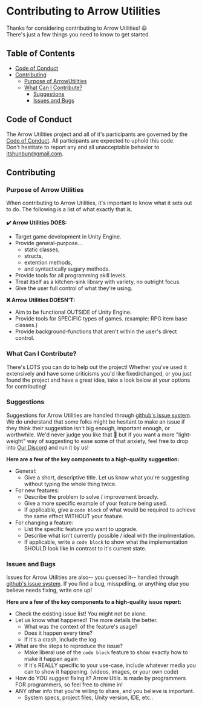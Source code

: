 # Contributing to Arrow Utilities

Thanks for considering contributing to Arrow Utilities! 😃
<br/>There's just a few things you need to know to get started. 

## Table of Contents

- [Code of Conduct](#code-of-conduct)
- [Contributing](#contributing)
  - [Purpose of ArrowUtilities](#purpose-of-arrow-utilities)
  - [What Can I Contribute?](#how-can-i-contribute)
    - [Suggestions](#suggestions)
    - [Issues and Bugs](#issues-and-bugs)
 <!-- Finish this later   - [Your Own Code](#your-own-code) -->



## Code of Conduct
The Arrow Utilities project and all of it's participants are governed by the [Code of Conduct](/CODE_OF_CONDUCT.md). All participants are expected to uphold this code. 
<br/>Don't hestitate to report any and all unacceptable behavior to itshunbun@gmail.com. 

## Contributing
### Purpose of Arrow Utilities
When contributing to Arrow Utilities, it's important to know what it sets out to do. The following is a list of what exactly that is.
<br/><br/><b>✔️ Arrow Utilities DOES:</b>
- Target game development in Unity Engine.
- Provide general-purpose... 
  - static classes, 
  - structs, 
  - extention methods,
  - and syntactically sugary methods.
- Provide tools for all programming skill levels.
- Treat itself as a kitchen-sink library with variety, no outright focus.
- Give the user full control of what they're using.

<b>❌ Arrow Utilities DOESN'T:</b>
- Aim to be functional OUTSIDE of Unity Engine.
- Provide tools for SPECIFIC types of games. (example: RPG item base classes.)
- Provide background-functions that aren't within the user's direct control.

### What Can I Contribute?
There's LOTS you can do to help out the project! Whether you've used it extensively and have some criticisms you'd like fixed/changed, or you just found the project and have a great idea, take a look below at your options for contributing!

### Suggestions
Suggestions for Arrow Utilities are handled through [github's issue system](https://guides.github.com/features/issues/). We do understand that some folks might be hesitant to make an issue if they think their suggestion isn't big enough, important enough, or worthwhile. We'd never judge you like that 😤 but if you want a more "light-weight" way of suggesting to ease some of that anxiety, feel free to drop into [Our Discord]() and run it by us!

<b>Here are a few of the key components to a high-quality suggestion:</b>
- General:
  - Give a short, descriptive title. Let us know what you're suggesting without typing the whole thing twice. 
- For new features:
  - Describe the problem to solve / improvement broadly.
  - Give a more specific example of your feature being used.
  - If applicable, give a `code block` of what would be required to achieve the same effect WITHOUT your feature.
- For changing a feature:
  - List the specific feature you want to upgrade.
  - Describe what isn't currently possible / ideal with the implmentation.
  - If applicable, write a `code block` to show what the implementation SHOULD look like in contrast to it's current state.

### Issues and Bugs
Issues for Arrow Utilities are also-- you guessed it-- handled through [github's issue system](http://guides.github.com/features/issues/). If you find a bug, misspelling, or anything else you believe needs fixing, write one up!

<b>Here are a few of the key components to a high-quality issue report:</b>
- Check the existing issue list! You might not be alone.
- Let us know what happened! The more details the better.
  - What was the context of the feature's usage?
  - Does it happen every time?
  - If it's a crash, include the log.
- What are the steps to reproduce the issue?
  - Make liberal use of the `code block` feature to show exactly how to make it happen again
  - If it's REALLY specific to your use-case, include whatever media you can to show it happening. (videos, images, or your own code)
- How do YOU suggest fixing it? Arrow Utils. is made by programmers FOR programmers, so feel free to chime in!
- ANY other info that you're willing to share, and you believe is important.
  - System specs, project files, Unity version, IDE, etc..  

<!-- Finish this later: ### Your Own Code





